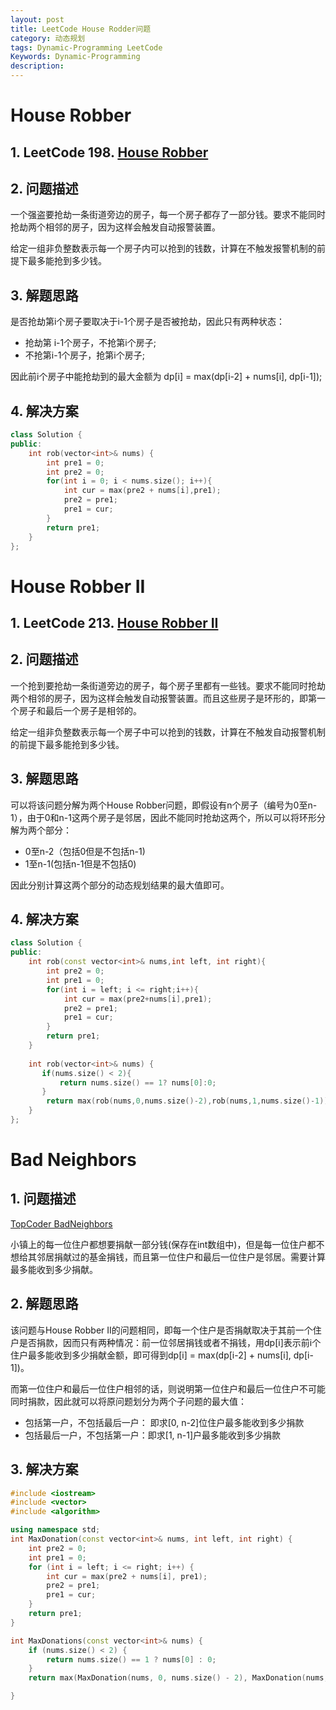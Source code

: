 ```yaml
---
layout: post
title: LeetCode House Rodder问题
category: 动态规划
tags: Dynamic-Programming LeetCode
Keywords: Dynamic-Programming
description:
---
```


# House Robber
## 1. LeetCode 198. [House Robber](https://leetcode.com/problems/house-robber/description/)
## 2. 问题描述
一个强盗要抢劫一条街道旁边的房子，每一个房子都存了一部分钱。要求不能同时抢劫两个相邻的房子，因为这样会触发自动报警装置。

给定一组非负整数表示每一个房子内可以抢到的钱数，计算在不触发报警机制的前提下最多能抢到多少钱。
## 3. 解题思路
是否抢劫第i个房子要取决于i-1个房子是否被抢劫，因此只有两种状态：
+ 抢劫第 i-1个房子，不抢第i个房子;
+ 不抢第i-1个房子，抢第i个房子;

因此前i个房子中能抢劫到的最大金额为 dp[i]  = max(dp[i-2] + nums[i], dp[i-1]);

## 4. 解决方案
```c++
class Solution {
public:
    int rob(vector<int>& nums) {
        int pre1 = 0;
        int pre2 = 0;
        for(int i = 0; i < nums.size(); i++){
            int cur = max(pre2 + nums[i],pre1);
            pre2 = pre1;
            pre1 = cur;
        }
        return pre1;
    }
};
```

# House Robber II
## 1. LeetCode 213. [House Robber II](https://leetcode.com/problems/house-robber-ii/description/)
## 2. 问题描述
一个抢到要抢劫一条街道旁边的房子，每个房子里都有一些钱。要求不能同时抢劫两个相邻的房子，因为这样会触发自动报警装置。而且这些房子是环形的，即第一个房子和最后一个房子是相邻的。

给定一组非负整数表示每一个房子中可以抢到的钱数，计算在不触发自动报警机制的前提下最多能抢到多少钱。
## 3. 解题思路

可以将该问题分解为两个House Robber问题，即假设有n个房子（编号为0至n-1），由于0和n-1这两个房子是邻居，因此不能同时抢劫这两个，所以可以将环形分解为两个部分：
+ 0至n-2（包括0但是不包括n-1)
+ 1至n-1(包括n-1但是不包括0)

因此分别计算这两个部分的动态规划结果的最大值即可。
## 4. 解决方案
```c++
class Solution {
public:
    int rob(const vector<int>& nums,int left, int right){
        int pre2 = 0;
        int pre1 = 0;
        for(int i = left; i <= right;i++){
            int cur = max(pre2+nums[i],pre1);
            pre2 = pre1;
            pre1 = cur;
        }
        return pre1;
    }
    
    int rob(vector<int>& nums) {
       if(nums.size() < 2){
           return nums.size() == 1? nums[0]:0;
       }
        return max(rob(nums,0,nums.size()-2),rob(nums,1,nums.size()-1));
    }
};
```

# Bad Neighbors
## 1. 问题描述
[TopCoder BadNeighbors](https://community.topcoder.com/stat?c=problem_statement&pm=2402&rd=5009)

小镇上的每一位住户都想要捐献一部分钱(保存在int数组中)，但是每一位住户都不想给其邻居捐献过的基金捐钱，而且第一位住户和最后一位住户是邻居。需要计算最多能收到多少捐献。
## 2. 解题思路
该问题与House Robber II的问题相同，即每一个住户是否捐献取决于其前一个住户是否捐款，因而只有两种情况：前一位邻居捐钱或者不捐钱，用dp[i]表示前i个住户最多能收到多少捐献金额，即可得到dp[i] = max(dp[i-2] + nums[i], dp[i-1])。

而第一位住户和最后一位住户相邻的话，则说明第一位住户和最后一位住户不可能同时捐款，因此就可以将原问题划分为两个子问题的最大值：
+ 包括第一户，不包括最后一户： 即求[0, n-2]位住户最多能收到多少捐款
+ 包括最后一户，不包括第一户：即求[1, n-1]户最多能收到多少捐款

## 3. 解决方案
```c++
#include <iostream>
#include <vector>
#include <algorithm>

using namespace std;
int MaxDonation(const vector<int>& nums, int left, int right) {
	int pre2 = 0;
	int pre1 = 0;
	for (int i = left; i <= right; i++) {
		int cur = max(pre2 + nums[i], pre1);
		pre2 = pre1;
		pre1 = cur;
	}
	return pre1;
}

int MaxDonations(const vector<int>& nums) {
	if (nums.size() < 2) {
		return nums.size() == 1 ? nums[0] : 0;
	}
	return max(MaxDonation(nums, 0, nums.size() - 2), MaxDonation(nums, 1, nums.size() - 1));

}
```